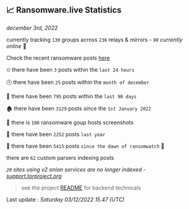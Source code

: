 
## 📈 Ransomware.live Statistics
_december 3rd, 2022_

currently tracking `130` groups across `236` relays & mirrors - _`98` currently online_ 📡

Check the recent ransomware posts [here](https://www.ransomware.live/#/recentposts)


⏲ there have been `3` posts within the `last 24 hours`

🕓 there have been `25` posts within the `month of december`

📅 there have been `795` posts within the `last 90 days`

🏚 there have been `3129` posts since the `1st January 2022`

📸 there is `108` ransomware goup hosts screenshots

🚀 there have been `2252` posts `last year`

🦕 there have been `5415` posts `since the dawn of ransomwatch` 🐣

there are `62` custom parsers indexing posts

_`20` sites using v2 onion services are no longer indexed - [support.torproject.org](https://support.torproject.org/onionservices/v2-deprecation/)_

> see the project [README](https://github.com/jmousqueton/ransomwatch#readme) for backend technicals



Last update : _Saturday 03/12/2022 15.47 (UTC)_


